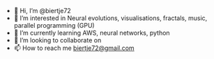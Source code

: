 - 👋 Hi, I’m @biertje72
- 👀 I’m interested in Neural evolutions, visualisations, fractals, music, parallel programming (GPU)
- 🌱 I’m currently learning AWS, neural networks, python
- 💞️ I’m looking to collaborate on 
- 📫 How to reach me biertje72@gmail.com

<!---
biertje72/biertje72 is a ✨ special ✨ repository because its `README.md` (this file) appears on your GitHub profile.
You can click the Preview link to take a look at your changes.
--->
